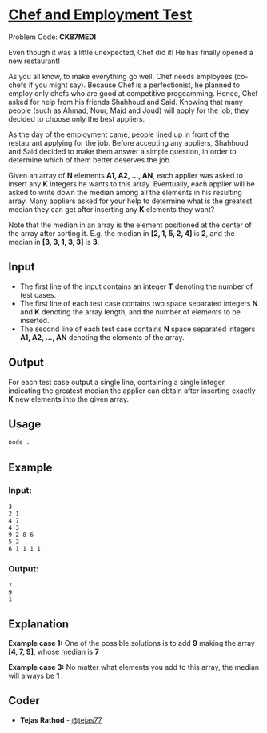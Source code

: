
# [Chef and Employment Test](https://www.codechef.com/problems/CK87MEDI)
Problem Code: **CK87MEDI**

Even though it was a little unexpected, Chef did it! He has finally opened a new restaurant!

As you all know, to make everything go well, Chef needs employees (co-chefs if you might say). Because Chef is a perfectionist, he planned to employ only chefs who are good at competitive progeamming. Hence, Chef asked for help from his friends Shahhoud and Said. Knowing that many people (such as Ahmad, Nour, Majd and Joud) will apply for the job, they decided to choose only the best appliers.

As the day of the employment came, people lined up in front of the restaurant applying for the job. Before accepting any appliers, Shahhoud and Said decided to make them answer a simple question, in order to determine which of them better deserves the job.

Given an array of **N** elements **A1, A2, ..., AN**, each applier was asked to insert any **K** integers he wants to this array. Eventually, each applier will be asked to write down the median among all the elements in his resulting array. Many appliers asked for your help to determine what is the greatest median they can get after inserting any **K** elements they want?

Note that the median in an array is the element positioned at the center of the array after sorting it. E.g. the median in **[2, 1, 5, 2, 4]** is **2**, and the median in **[3, 3, 1, 3, 3]** is **3**.

## Input

- The first line of the input contains an integer **T** denoting the number of test cases.
- The first line of each test case contains two space separated integers **N** and **K** denoting the array length, and the number of elements to be inserted.
- The second line of each test case contains **N** space separated integers **A1, A2, ..., AN** denoting the elements of the array.

## Output

For each test case output a single line, containing a single integer, indicating the greatest median the applier can obtain after inserting exactly **K** new elements into the given array.

## Usage
```sh
node .
```
## Example
### Input:
```
3
2 1
4 7
4 3
9 2 8 6
5 2
6 1 1 1 1
```
### Output:
```
7
9
1
```
## Explanation

**Example case 1:** One of the possible solutions is to add **9** making the array **[4, 7, 9]**, whose median is **7**

**Example case 3:** No matter what elements you add to this array, the median will always be **1**

## Coder

* **Tejas Rathod** - [@tejas77](https://github.com/tejas77)
